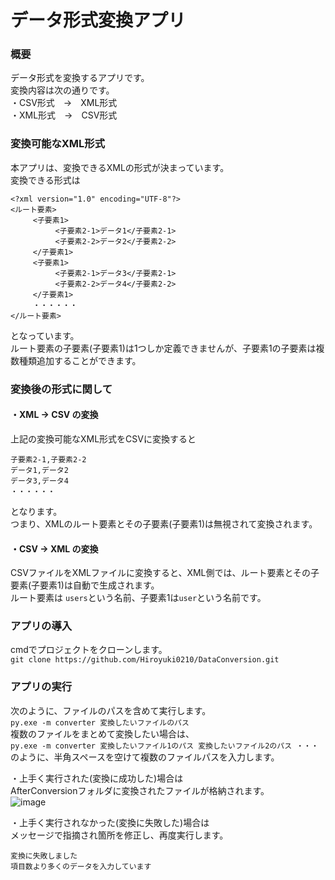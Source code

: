 # データ形式変換アプリ  
  
### 概要  
データ形式を変換するアプリです。  
変換内容は次の通りです。  
・CSV形式　→　XML形式  
・XML形式　→　CSV形式  
  
### 変換可能なXML形式
本アプリは、変換できるXMLの形式が決まっています。  
変換できる形式は  
```
<?xml version="1.0" encoding="UTF-8"?>
<ルート要素>
     <子要素1>
          <子要素2-1>データ1</子要素2-1>
          <子要素2-2>データ2</子要素2-2>
     </子要素1>
     <子要素1>
          <子要素2-1>データ3</子要素2-1>
          <子要素2-2>データ4</子要素2-2>
     </子要素1>
     ・・・・・・
</ルート要素>
```
となっています。   
ルート要素の子要素(子要素1)は1つしか定義できませんが、子要素1の子要素は複数種類追加することができます。    
  
### 変換後の形式に関して  
#### ・XML → CSV の変換  
上記の変換可能なXML形式をCSVに変換すると  
```
子要素2-1,子要素2-2
データ1,データ2
データ3,データ4
・・・・・・
```
となります。  
つまり、XMLのルート要素とその子要素(子要素1)は無視されて変換されます。  
  
#### ・CSV → XML の変換  
CSVファイルをXMLファイルに変換すると、XML側では、ルート要素とその子要素(子要素1)は自動で生成されます。  
ルート要素は `users`という名前、子要素1は`user`という名前です。  
  
###  アプリの導入  
cmdでプロジェクトをクローンします。  
 `git clone https://github.com/Hiroyuki0210/DataConversion.git`  
 
### アプリの実行  
次のように、ファイルのパスを含めて実行します。  
`py.exe -m converter 変換したいファイルのパス`  
複数のファイルをまとめて変換したい場合は、  
`py.exe -m converter 変換したいファイル1のパス 変換したいファイル2のパス ・・・`  
のように、半角スペースを空けて複数のファイルパスを入力します。  
  
・上手く実行された(変換に成功した)場合は  
AfterConversionフォルダに変換されたファイルが格納されます。  
![image](https://user-images.githubusercontent.com/51352734/66800006-6f947a80-ef4e-11e9-939d-4c337f26a208.png)  

・上手く実行されなかった(変換に失敗した)場合は  
メッセージで指摘され箇所を修正し、再度実行します。  
```
変換に失敗しました
項目数より多くのデータを入力しています
```
